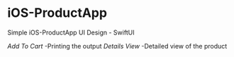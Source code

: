 # iOS-ProductApp
 
Simple iOS-ProductApp UI Design - SwiftUI

*Add To Cart* -Printing the output
*Details View* -Detailed view of the product
